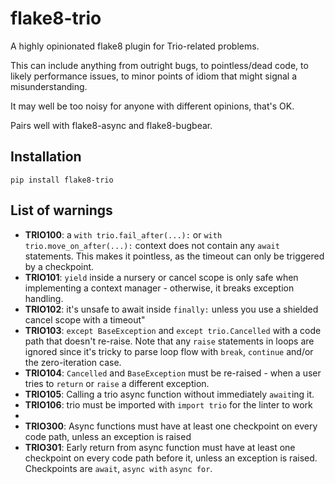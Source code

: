 # flake8-trio

A highly opinionated flake8 plugin for Trio-related problems.

This can include anything from outright bugs, to pointless/dead code,
to likely performance issues, to minor points of idiom that might signal
a misunderstanding.

It may well be too noisy for anyone with different opinions, that's OK.

Pairs well with flake8-async and flake8-bugbear.

## Installation

```console
pip install flake8-trio
```

## List of warnings

- **TRIO100**: a `with trio.fail_after(...):` or `with trio.move_on_after(...):`
  context does not contain any `await` statements.  This makes it pointless, as
  the timeout can only be triggered by a checkpoint.
- **TRIO101**: `yield` inside a nursery or cancel scope is only safe when implementing a context manager - otherwise, it breaks exception handling.
- **TRIO102**: it's unsafe to await inside `finally:` unless you use a shielded
  cancel scope with a timeout"
- **TRIO103**: `except BaseException` and `except trio.Cancelled` with a code path that doesn't re-raise. Note that any `raise` statements in loops are ignored since it's tricky to parse loop flow with `break`, `continue` and/or the zero-iteration case.
- **TRIO104**: `Cancelled` and `BaseException` must be re-raised - when a user tries to `return` or `raise` a different exception.
- **TRIO105**: Calling a trio async function without immediately `await`ing it.
- **TRIO106**: trio must be imported with `import trio` for the linter to work
-
- **TRIO300**: Async functions must have at least one checkpoint on every code path, unless an exception is raised
- **TRIO301**: Early return from async function must have at least one checkpoint on every code path before it, unless an exception is raised.
Checkpoints are `await`, `async with` `async for`.
